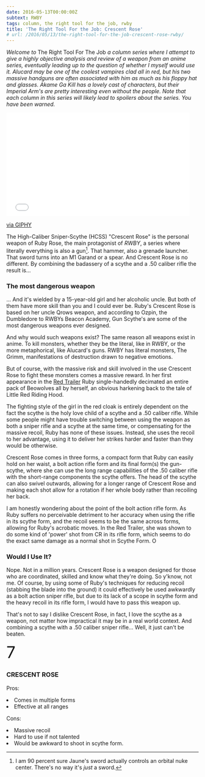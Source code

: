 ```yaml
---
date: 2016-05-13T00:00:00Z
subtext: RWBY
tags: column, the right tool for the job, rwby
title: 'The Right Tool For the Job: Crescent Rose'
# url: /2016/05/13/the-right-tool-for-the-job-crescent-rose-rwby/
---
```


*Welcome to* The Right Tool For The Job *a column series where I attempt to give a highly objective analysis and review of a weapon from an anime series, eventually leading up to the question of whether I myself would use it. Alucard may be one of the coolest vampires clad all in red, but his two massive handguns are often associated with him as much as his floppy hat and glasses. Akame Ga Kill has a lovely cast of characters, but their Imperial Arm's are pretty interesting even without the people. Note that each column in this series will likely lead to spoilers about the series. You have been warned.*

<div class="video">
<iframe src="//giphy.com/embed/12sSK5IXIrIKju" width="480" height="270" frameBorder="0" class="giphy-embed" allowFullScreen></iframe><p><a href="http://giphy.com/gifs/ruby-rose-roosterteeth-rwby-12sSK5IXIrIKju">via GIPHY</a></p>
</div>

The High-Caliber Sniper-Scythe (HCSS) "Crescent Rose" is the personal weapon of Ruby Rose, the main protagonist of *RWBY*, a series where literally everything is also a gun[^1]. That hammer,  also a grenade launcher. That sword turns into an M1 Garand or a spear. And Crescent Rose is no different. By combining the badassery of a scythe and a .50 caliber rifle the result is...

### The most dangerous weapon

... And it's wielded by a 15-year-old girl and her alcoholic uncle. But both of them have more skill than you and I could ever be. Ruby's Crescent Rose is based on her uncle Qrows weapon, and according to Ozpin, the Dumbledore to RWBYs Beacon Academy, Gun Scythe's are some of the most dangerous weapons ever designed. 

And why would such weapons exist? The same reason all weapons exist in anime. To kill monsters, whether they be the literal, like in RWBY, or the more metaphorical, like Alucard's guns. RWBY has literal monsters, The Grimm, manifestations of destruction drawn to negative emotions. 

But of course, with the massive risk and skill involved in the use Crescent Rose to fight these monsters comes a massive reward. In her first appearance in the [Red Trailer](https://www.youtube.com/watch?v=pYW2GmHB5xs) Ruby single-handedly decimated an entire pack of Beowolves all by herself, an obvious harkening back to the tale of Little Red Riding Hood. 

The fighting style of the girl in the red cloak is entirely dependent on the fact the scythe is the holy love child of a scythe and a .50 caliber rifle. While some people might have trouble switching between using the weapon as both a sniper rifle and a scythe at the same time, or compensating for the massive recoil, Ruby has none of these issues. Instead, she uses the recoil to her advantage, using it to deliver her strikes harder and faster than they would be otherwise.

Crescent Rose comes in three forms, a compact form that Ruby can easily hold on her waist, a bolt action rifle form and its final form(s) the gun-scythe, where she can use the long range capabilities of the .50 caliber rifle with the short-range components the scythe offers. The head of the scythe can also swivel outwards, allowing for a longer range of Crescent Rose and making each shot  allow for a rotation if her whole body rather than recoiling her back.

I am honestly wondering about the point of the bolt action rifle form. As Ruby suffers no perceivable detriment to her accuracy when using the rifle in its scythe form, and the recoil seems to be the same across forms, allowing for Ruby's acrobatic moves. In the Red Trailer, she was shown to do some kind of 'power' shot from CR in its rifle form, which seems to do the exact same damage as a normal shot in Scythe Form. O

### Would I Use It?

Nope. Not in a million years. Crescent Rose is a weapon designed for those who are coordinated, skilled and know what they're doing. So y'know, not me. Of course, by using some of Ruby's techniques for reducing recoil (stabbing the blade into the ground) it could effectively be used awkwardly as a bolt action sniper rifle, but due to its lack of a scope in scythe form and the heavy recoil in its rifle form, I would have to pass this weapon up.

That's not to say I dislike Crescent Rose, in fact, I love the scythe as a weapon, not matter how impractical it may be in a real world context. And combining a scythe with a .50 caliber sniper rifle... Well, it just can't be beaten.

<span style="font-size:3em">7</span>

### CRESCENT ROSE

<div class="procon">

<div class="pro">

Pros:

<li> Comes in multiple forms</li>
<li> Effective at all ranges</li>

</div>

<div class="con">

Cons:

<li>Massive recoil</li>
<li>Hard to use if not talented</li>

<li>Would be awkward to shoot in scythe form.</li>

</div>
</div>


[^1]: I am 90 percent sure Jaune's sword actually controls an orbital nuke center. There's no way it's *just* a sword.



